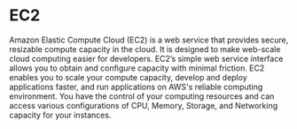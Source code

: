# EC2

Amazon Elastic Compute Cloud (EC2) is a web service that provides secure, resizable compute capacity in the cloud. It is designed to make web-scale cloud computing easier for developers. EC2’s simple web service interface allows you to obtain and configure capacity with minimal friction. EC2 enables you to scale your compute capacity, develop and deploy applications faster, and run applications on AWS's reliable computing environment. You have the control of your computing resources and can access various configurations of CPU, Memory, Storage, and Networking capacity for your instances.
